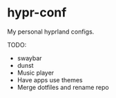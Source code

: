 # hypr-conf
My personal hyprland configs.

TODO:
- swaybar
- dunst
- Music player
- Have apps use themes
- Merge dotfiles and rename repo
